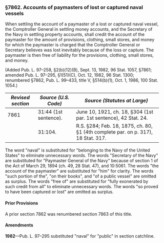 ### §7862. Accounts of paymasters of lost or captured naval vessels ###

When settling the account of a paymaster of a lost or captured naval vessel, the Comptroller General in settling money accounts, and the Secretary of the Navy in settling property accounts, shall credit the account of the paymaster for the amount of provisions, clothing, small stores, and money for which the paymaster is charged that the Comptroller General or Secretary believes was lost inevitably because of the loss or capture. The paymaster is then free of liability for the provisions, clothing, small stores, and money.

(Added Pub. L. 97–258, §2(b)(12)(B), Sept. 13, 1982, 96 Stat. 1057, §7861; amended Pub. L. 97–295, §1(51)(C), Oct. 12, 1982, 96 Stat. 1300; renumbered §7862, Pub. L. 99–433, title V, §514(b)(1), Oct. 1, 1986, 100 Stat. 1054.)

|*Revised section*|*Source (U.S. Code)* |                          *Source (Statutes at Large)*                           |
|-----------------|---------------------|---------------------------------------------------------------------------------|
|      7861       |31:44 (1st sentence).|        June 10, 1921, ch. 18, §304 (1st par. 1st sentence), 42 Stat. 24.        |
|                 |       31:104.       |R.S. §284; Feb. 18, 1875, ch. 80, §1 (4th complete par. on p. 317), 18 Stat. 317.|

The word "naval" is substituted for "belonging to the Navy of the United States" to eliminate unnecessary words. The words "Secretary of the Navy" are substituted for "Paymaster General of the Navy" because of section 1 of the Act of March 29, 1894 (ch. 49, 28 Stat. 47), and 10:5061. The words "the account of the paymaster" are substituted for "him" for clarity. The words "such portion of the", "on their books", and "of a public vessel" are omitted as surplus. The words "free of" are substituted for "fully exonerated by such credit from all" to eliminate unnecessary words. The words "so proved to have been captured or lost" are omitted as surplus.

#### Prior Provisions ####

A prior section 7862 was renumbered section 7863 of this title.

#### Amendments ####

**1982**—Pub. L. 97–295 substituted "naval" for "public" in section catchline.